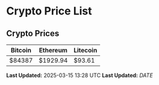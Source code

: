 # Crypto Price List

## Crypto Prices
| Bitcoin | Ethereum | Litecoin |
| ------- | -------- | -------- |
| $84387 | $1929.94 | $93.61 |
**Last Updated:** 2025-03-15 13:28 UTC
**Last Updated:** $DATE$
